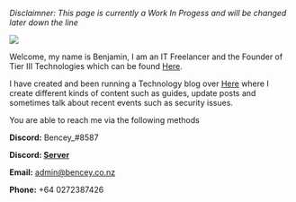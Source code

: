 *Disclaimner: This page is currently a Work In Progess and will be changed later down the line*

<img src='https://media.discordapp.net/attachments/721517111670734878/729107836214444042/Tier3Tech.png'>

Welcome, my name is Benjamin, I am an IT Freelancer and the Founder of Tier III Technologies which can be found [Here](https://tier3tech.co.nz).

I have created and been running a Technology blog over [Here](https://bencey.co.nz) where I create different kinds of content such as guides, update posts and sometimes talk about recent events such as security issues. 

You are able to reach me via the following methods

**Discord:** Bencey_#8587

**Discord: [Server](https://discord.bencey.co.nz)**

**Email:** [admin@bencey.co.nz](mailto:admin@bencey.co.nz)

**Phone:** +64 0272387426



<!--
**Bencey/Bencey** is a ✨ _special_ ✨ repository because its `README.md` (this file) appears on your GitHub profile.

Here are some ideas to get you started:

- 🔭 I’m currently working on ...
- 🌱 I’m currently learning ...
- 👯 I’m looking to collaborate on ...
- 🤔 I’m looking for help with ...
- 💬 Ask me about ...
- 📫 How to reach me: ...
- 😄 Pronouns: ...
- ⚡ Fun fact: ...
-->
